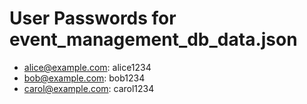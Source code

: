 # User Passwords for event_management_db_data.json

- alice@example.com: alice1234
- bob@example.com: bob1234
- carol@example.com: carol1234
